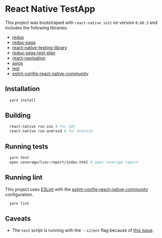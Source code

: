 # React Native TestApp

This project was bootstraped with `react-native init` on version `0.60.3` and includes the following libraries:

- [redux]
- [redux-saga]
- [react-native-testing-library]
- [redux-saga-test-plan]
- [react-navigation]
- [axios]
- [jest]
- [eslint-config-react-native-community]

## Installation

```sh
  yarn install
```

## Building

```sh
  react-native run-ios # for iOS
  react-native run-android # for Android
```

## Running tests

```sh
  yarn test
  open coverage/lcov-report/index.html # open coverage report
```

## Running lint

This project uses [ESLint] with the [eslint-config-react-native-community] configuration.

```sh
  yarn lint
```

## Caveats

- The `test` script is running with the `--silent` flag because of [this issue].

[redux]: https://github.com/reduxjs/redux
[redux-saga]: https://github.com/redux-saga/redux-saga
[redux-persist]: https://github.com/rt2zz/redux-persist
[react-native-testing-library]: https://github.com/callstack/react-native-testing-library
[redux-saga-test-plan]: https://github.com/jfairbank/redux-saga-test-plan
[react-navigation]: https://github.com/react-navigation/react-navigation
[axios]: https://github.com/axios/axios
[jest]: https://github.com/facebook/jest
[eslint-config-react-native-community]: https://github.com/facebook/react-native/tree/master/packages/eslint-config-react-native-community
[eslint]: https://github.com/eslint/eslint
[this issue]: https://github.com/callstack/react-native-testing-library/issues/200
